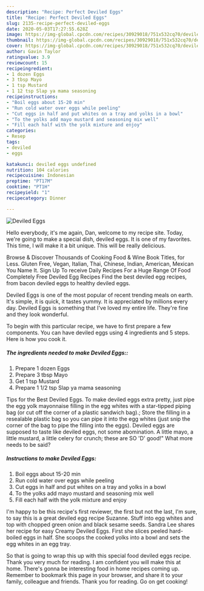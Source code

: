 ```yaml
---
description: "Recipe: Perfect Deviled Eggs"
title: "Recipe: Perfect Deviled Eggs"
slug: 2135-recipe-perfect-deviled-eggs
date: 2020-05-03T17:27:55.628Z
image: https://img-global.cpcdn.com/recipes/30929018/751x532cq70/deviled-eggs-recipe-main-photo.jpg
thumbnail: https://img-global.cpcdn.com/recipes/30929018/751x532cq70/deviled-eggs-recipe-main-photo.jpg
cover: https://img-global.cpcdn.com/recipes/30929018/751x532cq70/deviled-eggs-recipe-main-photo.jpg
author: Gavin Taylor
ratingvalue: 3.9
reviewcount: 15
recipeingredient:
- 1 dozen Eggs
- 3 tbsp Mayo
- 1 tsp Mustard
- 1 12 tsp Slap ya mama seasoning
recipeinstructions:
- "Boil eggs about 15-20 min"
- "Run cold water over eggs while peeling"
- "Cut eggs in half and put whites on a tray and yolks in a bowl"
- "To the yolks add mayo mustard and seasoning mix well"
- "Fill each half with the yolk mixture and enjoy"
categories:
- Resep
tags:
- deviled
- eggs

katakunci: deviled eggs undefined
nutrition: 104 calories
recipecuisine: Indonesian
preptime: "PT17M"
cooktime: "PT1H"
recipeyield: "1"
recipecategory: Dinner

---
```



![Deviled Eggs](https://img-global.cpcdn.com/recipes/30929018/751x532cq70/deviled-eggs-recipe-main-photo.jpg)

Hello everybody, it's me again, Dan, welcome to my recipe site. Today, we're going to make a special dish, deviled eggs. It is one of my favorites. This time, I will make it a bit unique. This will be really delicious.

Browse &amp; Discover Thousands of Cooking Food &amp; Wine Book Titles, for Less. Gluten Free, Vegan, Italian, Thai, Chinese, Indian, American, Mexican You Name It. Sign Up To receive Daily Recipes For a Huge Range Of Food Completely Free Deviled Egg Recipes Find the best deviled egg recipes, from bacon deviled eggs to healthy deviled eggs.

Deviled Eggs is one of the most popular of recent trending meals on earth. It's simple, it is quick, it tastes yummy. It is appreciated by millions every day. Deviled Eggs is something that I've loved my entire life. They're fine and they look wonderful.


To begin with this particular recipe, we have to first prepare a few components. You can have deviled eggs using 4 ingredients and 5 steps. Here is how you cook it.

##### The ingredients needed to make Deviled Eggs::

1. Prepare 1 dozen Eggs
1. Prepare 3 tbsp Mayo
1. Get 1 tsp Mustard
1. Prepare 1 1/2 tsp Slap ya mama seasoning


Tips for the Best Deviled Eggs. To make deviled eggs extra pretty, just pipe the egg yolk mayonnaise filling in the egg whites with a star-tipped piping bag (or cut off the corner of a plastic sandwich bag).; Store the filling in a resealable plastic bag so you can pipe it into the egg whites (just snip the corner of the bag to pipe the filling into the eggs). Deviled eggs are supposed to taste like deviled eggs, not some abomination. A little mayo, a little mustard, a little celery for crunch; these are SO &#39;D&#39; good!&#34; What more needs to be said? 

##### Instructions to make Deviled Eggs:

1. Boil eggs about 15-20 min
1. Run cold water over eggs while peeling
1. Cut eggs in half and put whites on a tray and yolks in a bowl
1. To the yolks add mayo mustard and seasoning mix well
1. Fill each half with the yolk mixture and enjoy


I&#39;m happy to be this recipe&#39;s first reviewer, the first but not the last, I&#39;m sure, to say this is a great deviled egg recipe Suzanne. Stuff into egg whites and top with chopped green onion and black sesame seeds. Sandra Lee shares her recipe for easy Creamy Deviled Eggs. First she slices peeled hard-boiled eggs in half. She scoops the cooked yolks into a bowl and sets the egg whites in an egg tray. 

So that is going to wrap this up with this special food deviled eggs recipe. Thank you very much for reading. I am confident you will make this at home. There's gonna be interesting food in home recipes coming up. Remember to bookmark this page in your browser, and share it to your family, colleague and friends. Thank you for reading. Go on get cooking!
